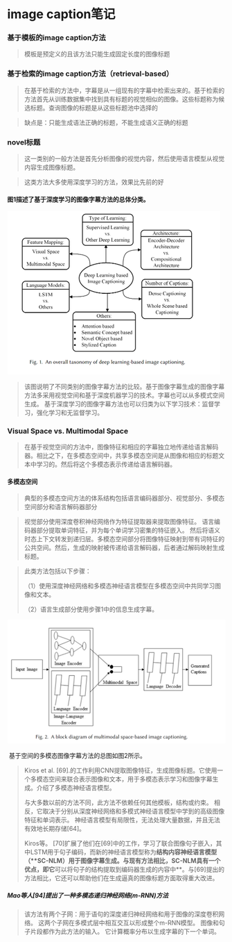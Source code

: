 # image caption笔记

### 基于模板的image caption方法

> 模板是预定义的且该方法只能生成固定长度的图像标题

### 基于检索的image caption方法（retrieval-based）

>在基于检索的方法中，字幕是从一组现有的字幕中检索出来的。基于检索的方法首先从训练数据集中找到具有标题的视觉相似的图像。这些标题称为候选标题。查询图像的标题是从这些标题池中选择的

>缺点是：只能生成语法正确的标题，不能生成语义正确的标题

### novel标题

> 这一类别的一般方法是首先分析图像的视觉内容，然后使用语言模型从视觉内容生成图像标题。

> 这类方法大多使用深度学习的方法，效果比先前的好

#### 图1描述了基于深度学习的图像字幕方法的总体分类。

<img src="1.png" alt="图1描述了基于深度学习的图像字幕方法的总体分类。" style="zoom:50%;" />

> 该图说明了不同类别的图像字幕方法的比较。基于图像字幕生成的图像字幕方法多采用视觉空间和基于深度机器学习的技术。字幕也可以从多模式空间生成。 基于深度学习的图像字幕方法也可以归类为以下学习技术：监督学习，强化学习和无监督学习。

### Visual Space vs. Multimodal Space

> 在基于视觉空间的方法中，图像特征和相应的字幕独立地传递给语言解码器。相比之下，在多模态空间中，共享多模态空间是从图像和相应的标题文本中学习的。然后将这个多模态表示传递给语言解码器。

#### 多模态空间

> 典型的多模态空间方法的体系结构包括语言编码器部分、视觉部分、多模态空间部分和语言解码器部分

> 视觉部分使用深度卷积神经网络作为特征提取器来提取图像特征。 语言编码器部分提取单词特征，并为每个单词学习密集的特征嵌入。 然后将语义时态上下文转发到递归层。多模态空间部分将图像特征映射到带有词特征的公共空间。然后，生成的映射被传递给语言解码器，后者通过解码映射生成标题。

>此类方法包括以下步骤：
>
>（1）使用深度神经网络和多模态神经语言模型在多模态空间中共同学习图像和文本。
>
>（2）语言生成部分使用步骤1中的信息生成字幕。

![基于空间的多模态图像字幕方法的总图如图2所示。](2.png)

​												基于空间的多模态图像字幕方法的总图如图2所示。

> Kiros et al. [69].的工作利用CNN提取图像特征，生成图像标题。它使用一个多模态空间来联合表示图像和文本，用于多模态表示学习和图像字幕生成。介绍了多模态神经语言模型。
>
> 与大多数以前的方法不同，此方法不依赖任何其他模板，结构或约束。 相反，它取决于分别从深度神经网络和多模式神经语言模型中学到的高级图像特征和单词表示。 神经语言模型有局限性，无法处理大量数据，并且无法有效地长期存储[64]。
>
> Kiros等。 [70]扩展了他们在[69]中的工作，学习了联合图像句子嵌入，其中LSTM用于句子编码，而新的神经语言模型称为**结构内容神经语言模型（****SC-NLM）用于图像字幕生成**。与现有方法相比，SC-NLM具有一个优点，即它**可以将句子的结构提取到编码器生成的内容中**。与[69]提出的方法相比，它还可以帮助他们在生成逼真的图像标题方面取得重大改进。

##### Mao等人[94]提出了一种多模态递归神经网络(m-RNN)方法

> 该方法有两个子网：用于语句的深度递归神经网络和用于图像的深度卷积网络。 这两个子网在多模式层中相互交互以形成整个m-RNN模型。 图像和句子片段都作为此方法的输入。 它计算概率分布以生成字幕的下一个单词。